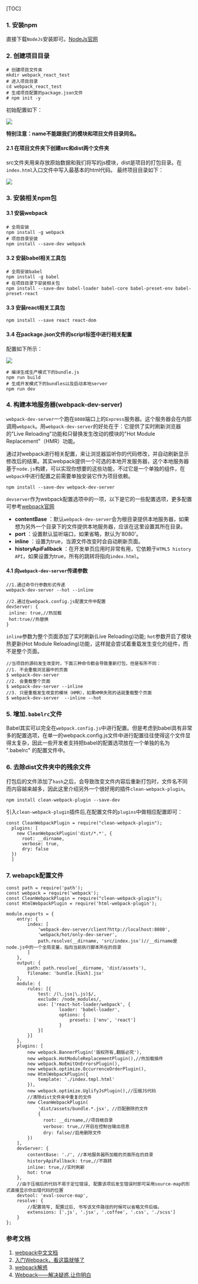 [TOC]
### 1. 安装npm
直接下载`NodeJs`安装即可。[NodeJs官网](https://nodejs.org/zh-cn/)
### 2. 创建项目目录

```
# 创建项目文件夹
mkdir webpack_react_test
# 进入项目目录
cd webpack_react_test
# 生成项目配置的package.json文件
# npm init -y
```
初始配置如下：

![](../static/packagejson.png)

**特别注意：name不能跟我们的模块和项目文件目录同名。**
#### 2.1 在项目文件夹下创建src和dist两个文件夹
src文件夹用来存放原始数据和我们将写的js模块，dist是项目的打包目录。在`index.html`入口文件中写入最基本的html代码。
最终项目目录如下：

![](../static/project.png)
### 3. 安装相关npm包
#### 3.1 安装webpack

```
# 全局安装
npm install -g webpack
# 项目目录安装
npm install --save-dev webpack
```
#### 3.2 安装babel相关工具包

```
# 全局安装babel
npm install -g babel
# 在项目目录下安装相关包
npm install --save-dev babel-loader babel-core babel-preset-env babel-preset-react
```
#### 3.3 安装react相关工具包

```
npm install --save react react-dom
```
#### 3.4 在package.json文件的script标签中进行相关配置
配置如下所示：

![](../static/packagejson2.png)

```
# 编译生成生产模式下的bundle.js
npm run build
# 生成开发模式下的bundles以及启动本地server
npm run dev
```
### 4. 构建本地服务器(webpack-dev-server)
`webpack-dev-server`一个跑在`8080`端口上的`Express`服务器。这个服务器会在内部调用`webpack`。用`webpack-dev-server`的好处在于：它提供了实时刷新浏览器的"Live Reloading"功能和只替换发生改动的模块的"Hot Module Replacement"（HMR）功能。

通过对webpack进行相关配置，来让浏览器监听你的代码修改，并自动刷新显示修改后的结果。其实webpack提供一个可选的本地开发服务器，这个本地服务器基于`node.js`构建，可以实现你想要的这些功能，不过它是一个单独的组件，在`webpack`中进行配置之前需要单独安装它作为项目依赖。

```
npm install --save-dev webpack-dev-server
```
`devserver`作为webpack配置选项中的一项，以下是它的一些配置选项，更多配置可参考[webpack官网](https://webpack.js.org/configuration/dev-server/)

* **contentBase** ：默认`webpack-dev-server`会为根目录提供本地服务器，如果想为另外一个目录下的文件提供本地服务器，应该在这里设置其所在目录。
* **port** ：设置默认监听端口，如果省略，默认为'8080'。
* **inline** ：设置为true，当源文件改变时会自动刷新页面。
* **historyApiFallback** ：在开发单页应用时非常有用，它依赖于`HTML5 history API`，如果设置为true，所有的跳转将指向`index.html`。

#### 4.1 向`webpack-dev-server`传递参数

```
//1.通过命令行参数形式传递
webpack-dev-server --hot --inline

//2.通过在webpack.config.js配置文件中配置
devServer: {
 inline: true,//热加载
 hot:true//热替换
}
```
`inline`参数为整个页面添加了实时刷新(Live Reloading)功能;
`hot`参数开启了模块热更新(Hot Module Reloading)功能，这样就会尝试着重载发生变化的组件，而不是整个页面。

```
//当项目的源码发生改变时，下面三种命令都会导致重新打包，但是有所不同：
//1. 不会重载浏览器中的页面
$ webpack-dev-server
//2. 会重载整个页面
$ webpack-dev-server --inline
//3. 只是重载发生改变的模块（HMR），如果HMR失败的话就重载整个页面
$ webpack-dev-server  --inline --hot
```

### 5. 增加`.babelrc`文件
Babel其实可以完全在`webpack.config.js`中进行配置。但是考虑到babel具有非常多的配置选项，在单一的webpack.config.js文件中进行配置往往使得这个文件显得太复杂，因此一些开发者支持把babel的配置选项放在一个单独的名为 ".babelrc" 的配置文件中。

### 6. 去除dist文件夹中的残余文件
打包后的文件添加了`hash`之后，会导致改变文件内容后重新打包时，文件名不同而内容越来越多，因此这里介绍另外一个很好用的插件`clean-webpack-plugin`。

```
npm install clean-webpack-plugin --save-dev
```
引入`clean-webpack-plugin`插件后,在配置文件的`plugins`中做相应配置即可：

```
const CleanWebpackPlugin = require("clean-webpack-plugin");
  plugins: [
    new CleanWebpackPlugin('dist/*.*', {
      root: __dirname,
      verbose: true,
      dry: false
  })
  ]
```
### 7. webapck配置文件

```
const path = require('path');
const webpack = require('webpack');
const CleanWebpackPlugin = require("clean-webpack-plugin");
const HtmlWebpackPlugin = require('html-webpack-plugin');

module.exports = {
	entry: {
		index: [
			'webpack-dev-server/client?http://localhost:8080',
			'webpack/hot/only-dev-server',
			path.resolve(__dirname, 'src/index.jsx')//__dirname是node.js中的一个全局变量，指向当前执行脚本所在的目录
		]
	},
	output: {
		path: path.resolve(__dirname, 'dist/assets'),
		filename: 'bundle.[hash].jsx'
	},
	module: {
		rules: [{
			test: /(\.jsx|\.js)$/,
			exclude: /node_modules/,
			use: ['react-hot-loader/webpack', {
					loader: 'babel-loader',
					options: {
						presets: ['env', 'react']
					}
			}]
		}]
	},
	plugins: [
		new webpack.BannerPlugin('版权所有,翻版必究'),
		new webpack.HotModuleReplacementPlugin(),//热加载插件
		new webpack.NoEmitOnErrorsPlugin(),
		new webpack.optimize.OccurrenceOrderPlugin(),
		new HtmlWebpackPlugin({
            template: './index.tmpl.html'
        }),
        new webpack.optimize.UglifyJsPlugin(),//压缩JS代码
        //清除dist文件夹中重复的文件
        new CleanWebpackPlugin(
        	'dist/assets/bundle.*.jsx', //匹配删除的文件
        	{
		      root: __dirname,//项目根目录
		      verbose: true,//开启在控制台输出信息
		      dry: false//启用删除文件
		})
	],
	devServer: {
		contentBase: './', //本地服务器所加载的页面所在的目录
		historyApiFallback: true,//不跳转
		inline: true,//实时刷新
		hot: true
	},
	//由于压缩后的代码不易于定位错误, 配置该项后发生错误时即可采用source-map的形式直接显示你出错代码的位置
    devtool: 'eval-source-map',
    resolve: {
        //配置简写, 配置过后, 书写该文件路径的时候可以省略文件后缀。
        extensions: ['.js', '.jsx', '.coffee', '.css', './scss']
    }
};
```

### 参考文档
1. [webpack中文文档](https://doc.webpack-china.org/concepts/)
2. [入门Webpack，看这篇就够了](http://www.jianshu.com/p/42e11515c10f)
3. [webpack解惑](https://zhuanlan.zhihu.com/p/24744677)
4. [Webpack——解决疑惑,让你明白](https://www.imooc.com/article/13357)